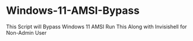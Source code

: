# Windows-11-AMSI-Bypass
This Script will Bypass Windows 11 AMSI
Run This Along with Invisishell for Non-Admin User


